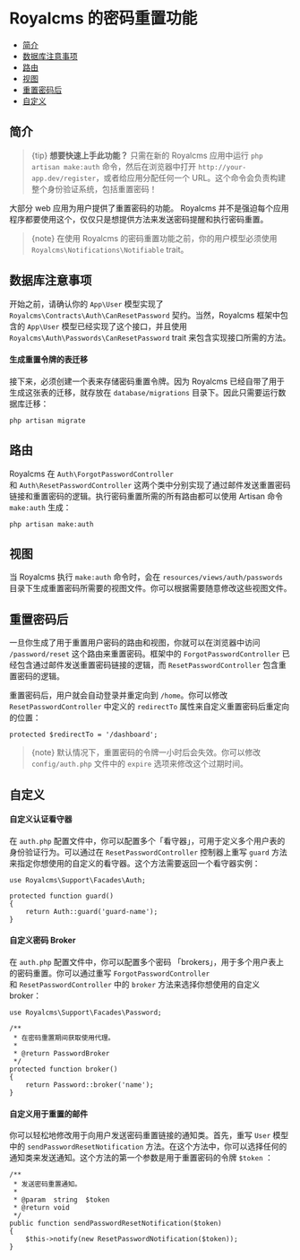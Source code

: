 # Royalcms 的密码重置功能

- [简介](#introduction)
- [数据库注意事项](#resetting-database)
- [路由](#resetting-routing)
- [视图](#resetting-views)
- [重置密码后](#after-resetting-passwords)
- [自定义](#password-customization)

<a name="introduction"></a>
## 简介

> {tip} **想要快速上手此功能？** 只需在新的 Royalcms 应用中运行 `php artisan make:auth` 命令，然后在浏览器中打开 `http://your-app.dev/register`，或者给应用分配任何一个 URL。这个命令会负责构建整个身份验证系统，包括重置密码！

大部分 web 应用为用户提供了重置密码的功能。 Royalcms 并不是强迫每个应用程序都要使用这个，仅仅只是想提供方法来发送密码提醒和执行密码重置。

> {note} 在使用 Royalcms 的密码重置功能之前，你的用户模型必须使用 `Royalcms\Notifications\Notifiable` trait。

<a name="resetting-database"></a>
## 数据库注意事项

开始之前，请确认你的 `App\User` 模型实现了 `Royalcms\Contracts\Auth\CanResetPassword` 契约。当然，Royalcms 框架中包含的 `App\User` 模型已经实现了这个接口，并且使用 `Royalcms\Auth\Passwords\CanResetPassword` trait 来包含实现接口所需的方法。

#### 生成重置令牌的表迁移

接下来，必须创建一个表来存储密码重置令牌。因为 Royalcms 已经自带了用于生成这张表的迁移，就存放在 `database/migrations` 目录下。因此只需要运行数据库迁移：

    php artisan migrate

<a name="resetting-routing"></a>
## 路由

Royalcms 在 `Auth\ForgotPasswordController` 和 `Auth\ResetPasswordController` 这两个类中分别实现了通过邮件发送重置密码链接和重置密码的逻辑。执行密码重置所需的所有路由都可以使用 Artisan 命令 `make:auth` 生成：

    php artisan make:auth

<a name="resetting-views"></a>
## 视图

当 Royalcms 执行 `make:auth` 命令时，会在 `resources/views/auth/passwords` 目录下生成重置密码所需要的视图文件。你可以根据需要随意修改这些视图文件。

<a name="after-resetting-passwords"></a>
## 重置密码后

一旦你生成了用于重置用户密码的路由和视图，你就可以在浏览器中访问 `/password/reset` 这个路由来重置密码。框架中的 `ForgotPasswordController` 已经包含通过邮件发送重置密码链接的逻辑，而 `ResetPasswordController` 包含重置密码的逻辑。

重置密码后，用户就会自动登录并重定向到 `/home`。你可以修改 `ResetPasswordController` 中定义的 `redirectTo` 属性来自定义重置密码后重定向的位置：

    protected $redirectTo = '/dashboard';

> {note} 默认情况下，重置密码的令牌一小时后会失效。你可以修改 `config/auth.php` 文件中的 `expire` 选项来修改这个过期时间。

<a name="password-customization"></a>
## 自定义

#### 自定义认证看守器

在 `auth.php` 配置文件中，你可以配置多个「看守器」，可用于定义多个用户表的身份验证行为。可以通过在 `ResetPasswordController`  控制器上重写 `guard` 方法来指定你想使用的自定义的看守器。这个方法需要返回一个看守器实例：

    use Royalcms\Support\Facades\Auth;
    
    protected function guard()
    {
        return Auth::guard('guard-name');
    }

#### 自定义密码 Broker

在 `auth.php` 配置文件中，你可以配置多个密码 「brokers」，用于多个用户表上的密码重置。你可以通过重写 `ForgotPasswordController` 和 `ResetPasswordController` 中的 `broker` 方法来选择你想使用的自定义 broker：

    use Royalcms\Support\Facades\Password;
    
    /**
     * 在密码重置期间获取使用代理。
     *
     * @return PasswordBroker
     */
    protected function broker()
    {
        return Password::broker('name');
    }

#### 自定义用于重置的邮件

你可以轻松地修改用于向用户发送密码重置链接的通知类。首先，重写 `User` 模型中的 `sendPasswordResetNotification` 方法。在这个方法中，你可以选择任何的通知类来发送通知。这个方法的第一个参数是用于重置密码的令牌 `$token` ：

    /**
     * 发送密码重置通知。
     *
     * @param  string  $token
     * @return void
     */
    public function sendPasswordResetNotification($token)
    {
        $this->notify(new ResetPasswordNotification($token));
    }
